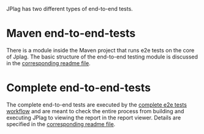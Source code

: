 JPlag has two different types of end-to-end tests.

# Maven end-to-end-tests
There is a module inside the Maven project that runs e2e tests on the core of Jplag.
The basic structure of the end-to-end testing module is discussed in the [corresponding readme file](https://github.com/jplag/JPlag/blob/master/endtoend-testing/README.md).

# Complete end-to-end-tests
The complete end-to-end tests are executed by the [complete e2e tests workflow](../../../.github/workflows/complete-e2e.yml) and are meant to check the entire process from building and executing JPlag to viewing the report in the report viewer. Details are specified in the [corresponding readme file](../report-viewer/tests/e2e/README.md).
